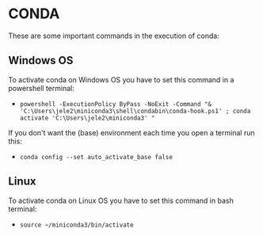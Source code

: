 # CONDA

These are some important commands in the execution of conda:

## Windows OS
To activate conda on Windows OS you have to set this command in a powershell terminal:

* `powershell -ExecutionPolicy ByPass -NoExit -Command "& 'C:\Users\jele2\miniconda3\shell\condabin\conda-hook.ps1' ; conda activate 'C:\Users\jele2\miniconda3' "`

If you don't want the (base) environment each time you open a terminal run this:

* `conda config --set auto_activate_base false`

## Linux
To activate conda on Linux OS you have to set this command in bash terminal:
* `source ~/miniconda3/bin/activate`